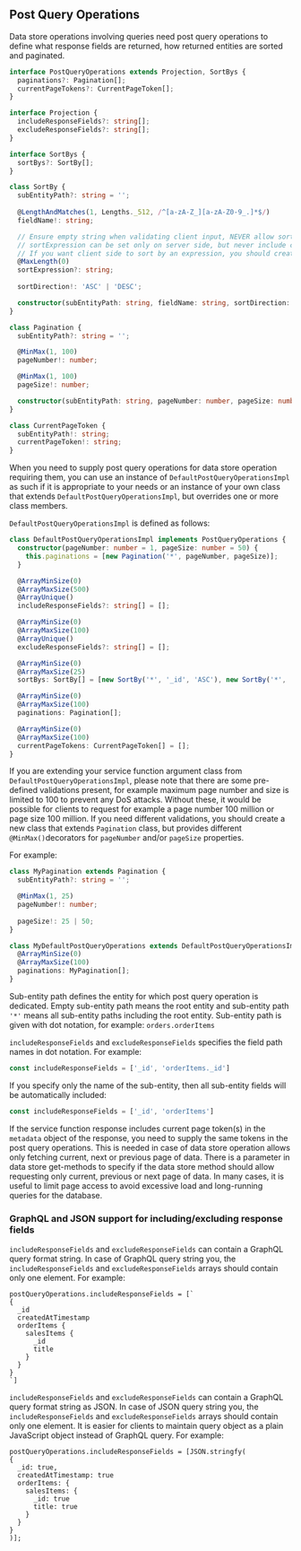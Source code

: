 ## Post Query Operations
Data store operations involving queries need post query operations to define what response fields are returned,
how returned entities are sorted and paginated.

```ts
interface PostQueryOperations extends Projection, SortBys {
  paginations?: Pagination[];
  currentPageTokens?: CurrentPageToken[];
}

interface Projection {
  includeResponseFields?: string[];
  excludeResponseFields?: string[];
}

interface SortBys {
  sortBys?: SortBy[];
}

class SortBy {
  subEntityPath?: string = '';
  
  @LengthAndMatches(1, Lengths._512, /^[a-zA-Z_][a-zA-Z0-9_.]*$/)
  fieldName!: string;

  // Ensure empty string when validating client input, NEVER allow sortExpression from client due to risk of SQL injection attack
  // sortExpression can be set only on server side, but never include client input to sort expression on server side
  // If you want client side to sort by an expression, you should create a new field in entity to store the sort expression result and allow client to sort by that field
  @MaxLength(0)
  sortExpression?: string;
  
  sortDirection!: 'ASC' | 'DESC';

  constructor(subEntityPath: string, fieldName: string, sortDirection: 'ASC' | 'DESC');
}

class Pagination {
  subEntityPath?: string = '';

  @MinMax(1, 100)
  pageNumber!: number;

  @MinMax(1, 100)
  pageSize!: number;

  constructor(subEntityPath: string, pageNumber: number, pageSize: number)
}

class CurrentPageToken {
  subEntityPath!: string;
  currentPageToken!: string;
}
```

When you need to supply post query operations for data store operation requiring them,
you can use an instance of `DefaultPostQueryOperationsImpl` as such if it is appropriate to your needs
or an instance of your own class that extends `DefaultPostQueryOperationsImpl`, but overrides one or more class members.

`DefaultPostQueryOperationsImpl` is defined as follows:

```ts
class DefaultPostQueryOperationsImpl implements PostQueryOperations {
  constructor(pageNumber: number = 1, pageSize: number = 50) {
    this.paginations = [new Pagination('*', pageNumber, pageSize)];
  }

  @ArrayMinSize(0)
  @ArrayMaxSize(500)
  @ArrayUnique()
  includeResponseFields?: string[] = [];

  @ArrayMinSize(0)
  @ArrayMaxSize(100)
  @ArrayUnique()
  excludeResponseFields?: string[] = [];

  @ArrayMinSize(0)
  @ArrayMaxSize(25)
  sortBys: SortBy[] = [new SortBy('*', '_id', 'ASC'), new SortBy('*', 'id', 'ASC')];

  @ArrayMinSize(0)
  @ArrayMaxSize(100)
  paginations: Pagination[];

  @ArrayMinSize(0)
  @ArrayMaxSize(100)
  currentPageTokens: CurrentPageToken[] = [];
}
```

If you are extending your service function argument class from `DefaultPostQueryOperationsImpl`, please note that there are some pre-defined validations
present, for example maximum page number and size is limited to 100 to prevent any DoS attacks. Without these, it would be
possible for clients to request for example a page number 100 million or page size 100 million.
If you need different validations, you should create a new class that extends `Pagination` class, but provides different
`@MinMax()`decorators for `pageNumber` and/or `pageSize` properties.

For example:

```ts
class MyPagination extends Pagination {
  subEntityPath?: string = '';

  @MinMax(1, 25)
  pageNumber!: number;
  
  pageSize!: 25 | 50;
}

class MyDefaultPostQueryOperations extends DefaultPostQueryOperationsImpl {
  @ArrayMinSize(0)
  @ArrayMaxSize(100)
  paginations: MyPagination[];
}
```

Sub-entity path defines the entity for which post query operation is dedicated.
Empty sub-entity path means the root entity and sub-entity path `'*'` means all sub-entity paths including the root entity.
Sub-entity path is given with dot notation, for example: `orders.orderItems`

`includeResponseFields` and `excludeResponseFields` specifies the field path names in dot notation.
For example:
```ts
const includeResponseFields = ['_id', 'orderItems._id']
```

If you specify only the name of the sub-entity, then all sub-entity fields will be automatically
included:
```ts
const includeResponseFields = ['_id', 'orderItems']
```

If the service function response includes current page token(s) in the `metadata` object of the response,
you need to supply the same tokens in the post query operations. This is needed in case of data store operation
allows only fetching current, next or previous page of data. There is a parameter in data store get-methods to specify
if the data store method should allow requesting only current, previous or next page of data. In many cases, it is useful
to limit page access to avoid excessive load and long-running queries for the database.

### <a name="graphql-json-support"></a> GraphQL and JSON support for including/excluding response fields

`includeResponseFields` and `excludeResponseFields` can contain a GraphQL query format string.
In case of GraphQL query string you, the `includeResponseFields` and `excludeResponseFields` arrays should contain only one element.
For example:

```
postQueryOperations.includeResponseFields = [`
{
  _id
  createdAtTimestamp
  orderItems {
    salesItems {
      _id
      title
    }
  }
}
`]
```

`includeResponseFields` and `excludeResponseFields` can contain a GraphQL query format string as JSON.
In case of JSON query string you, the `includeResponseFields` and `excludeResponseFields` arrays should contain only one element.
It is easier for clients to maintain query object as a plain JavaScript object instead of GraphQL query.
For example:

```
postQueryOperations.includeResponseFields = [JSON.stringfy(
{
  _id: true,
  createdAtTimestamp: true
  orderItems: {
    salesItems: {
      _id: true
      title: true
    }
  }
}
)];
```
